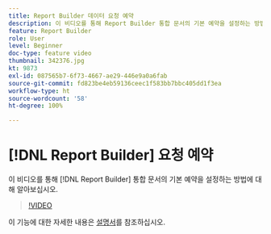 ```yaml
---
title: Report Builder 데이터 요청 예약
description: 이 비디오를 통해 Report Builder 통합 문서의 기본 예약을 설정하는 방법에 대해 알아보십시오.
feature: Report Builder
role: User
level: Beginner
doc-type: feature video
thumbnail: 342376.jpg
kt: 9873
exl-id: 087565b7-6f73-4667-ae29-446e9a0a6fab
source-git-commit: fd823be4eb59136ceec1f583bb7bbc405dd1f3ea
workflow-type: ht
source-wordcount: '58'
ht-degree: 100%

---
```


# [!DNL Report Builder] 요청 예약

이 비디오를 통해 [!DNL Report Builder] 통합 문서의 기본 예약을 설정하는 방법에 대해 알아보십시오.

>[!VIDEO](https://video.tv.adobe.com/v/342376/?quality=12&learn=on)

이 기능에 대한 자세한 내용은 [설명서](https://experienceleague.adobe.com/docs/analytics/analyze/report-builder/t-schedule-a-data-request.html?lang=ko)를 참조하십시오.
